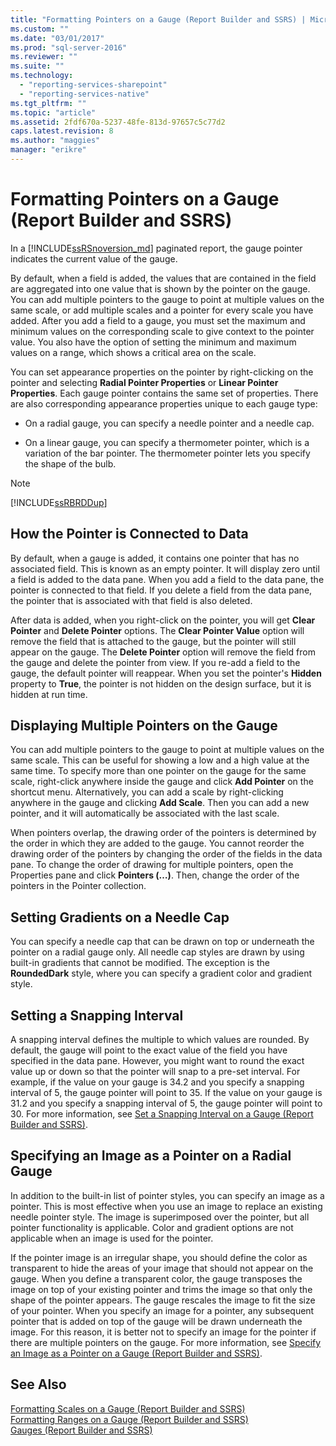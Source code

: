 ```yaml
---
title: "Formatting Pointers on a Gauge (Report Builder and SSRS) | Microsoft Docs"
ms.custom: ""
ms.date: "03/01/2017"
ms.prod: "sql-server-2016"
ms.reviewer: ""
ms.suite: ""
ms.technology: 
  - "reporting-services-sharepoint"
  - "reporting-services-native"
ms.tgt_pltfrm: ""
ms.topic: "article"
ms.assetid: 2fdf670a-5237-48fe-813d-97657c5c77d2
caps.latest.revision: 8
ms.author: "maggies"
manager: "erikre"
---
```

# Formatting Pointers on a Gauge (Report Builder and SSRS)
 In a [!INCLUDE[ssRSnoversion_md](../../a9notintoc/includes/ssrsnoversion-md.md)] paginated report, the gauge pointer indicates the current value of the gauge.   
   
 By default, when a field is added, the values that are contained in the field are aggregated into one value that is shown by the pointer on the gauge. You can add multiple pointers to the gauge to point at multiple values on the same scale, or add multiple scales and a pointer for every scale you have added. After you add a field to a gauge, you must set the maximum and minimum values on the corresponding scale to give context to the pointer value. You also have the option of setting the minimum and maximum values on a range, which shows a critical area on the scale.  
  
 You can set appearance properties on the pointer by right-clicking on the pointer and selecting **Radial Pointer Properties** or **Linear Pointer Properties**. Each gauge pointer contains the same set of properties. There are also corresponding appearance properties unique to each gauge type:  
  
-   On a radial gauge, you can specify a needle pointer and a needle cap.  
  
-   On a linear gauge, you can specify a thermometer pointer, which is a variation of the bar pointer. The thermometer pointer lets you specify the shape of the bulb.  
  
> [!NOTE]  
>  [!INCLUDE[ssRBRDDup](../../a9retired/includes/ssrbrddup-md.md)]  
  
##  <a name="HowPointer"></a> How the Pointer is Connected to Data  
 By default, when a gauge is added, it contains one pointer that has no associated field. This is known as an empty pointer. It will display zero until a field is added to the data pane. When you add a field to the data pane, the pointer is connected to that field. If you delete a field from the data pane, the pointer that is associated with that field is also deleted.  
  
 After data is added, when you right-click on the pointer, you will get **Clear Pointer** and **Delete Pointer** options. The **Clear Pointer Value** option will remove the field that is attached to the gauge, but the pointer will still appear on the gauge. The **Delete Pointer** option will remove the field from the gauge and delete the pointer from view. If you re-add a field to the gauge, the default pointer will reappear. When you set the pointer's **Hidden** property to **True**, the pointer is not hidden on the design surface, but it is hidden at run time.  
  
##  <a name="DisplayingMultiple"></a> Displaying Multiple Pointers on the Gauge  
 You can add multiple pointers to the gauge to point at multiple values on the same scale. This can be useful for showing a low and a high value at the same time. To specify more than one pointer on the gauge for the same scale, right-click anywhere inside the gauge and click **Add Pointer** on the shortcut menu. Alternatively, you can add a scale by right-clicking anywhere in the gauge and clicking **Add Scale**. Then you can add a new pointer, and it will automatically be associated with the last scale.  
  
 When pointers overlap, the drawing order of the pointers is determined by the order in which they are added to the gauge. You cannot reorder the drawing order of the pointers by changing the order of the fields in the data pane. To change the order of drawing for multiple pointers, open the Properties pane and click **Pointers (…)**. Then, change the order of the pointers in the Pointer collection.  
  
##  <a name="SettingGradients"></a> Setting Gradients on a Needle Cap  
 You can specify a needle cap that can be drawn on top or underneath the pointer on a radial gauge only. All needle cap styles are drawn by using built-in gradients that cannot be modified. The exception is the **RoundedDark** style, where you can specify a gradient color and gradient style.  
  
##  <a name="SettingSnappingInterval"></a> Setting a Snapping Interval  
 A snapping interval defines the multiple to which values are rounded. By default, the gauge will point to the exact value of the field you have specified in the data pane. However, you might want to round the exact value up or down so that the pointer will snap to a pre-set interval. For example, if the value on your gauge is 34.2 and you specify a snapping interval of 5, the gauge pointer will point to 35. If the value on your gauge is 31.2 and you specify a snapping interval of 5, the gauge pointer will point to 30. For more information, see [Set a Snapping Interval on a Gauge (Report Builder and SSRS)](http://msdn.microsoft.com/en-us/0ece7297-6e2f-47fb-835d-b9e9cce53fe2).  
  
##  <a name="SpecifyingImage"></a> Specifying an Image as a Pointer on a Radial Gauge  
 In addition to the built-in list of pointer styles, you can specify an image as a pointer. This is most effective when you use an image to replace an existing needle pointer style. The image is superimposed over the pointer, but all pointer functionality is applicable. Color and gradient options are not applicable when an image is used for the pointer.  
  
 If the pointer image is an irregular shape, you should define the color as transparent to hide the areas of your image that should not appear on the gauge. When you define a transparent color, the gauge transposes the image on top of your existing pointer and trims the image so that only the shape of the pointer appears. The gauge rescales the image to fit the size of your pointer. When you specify an image for a pointer, any subsequent pointer that is added on top of the gauge will be drawn underneath the image. For this reason, it is better not to specify an image for the pointer if there are multiple pointers on the gauge. For more information, see [Specify an Image as a Pointer on a Gauge (Report Builder and SSRS)](http://msdn.microsoft.com/en-us/9d73b3c3-a068-4868-a2be-0cd261b6e92b).  
  
## See Also  
 [Formatting Scales on a Gauge &#40;Report Builder and SSRS&#41;](../../reporting-services/report-design/formatting-scales-on-a-gauge-report-builder-and-ssrs.md)   
 [Formatting Ranges on a Gauge &#40;Report Builder and SSRS&#41;](../../reporting-services/report-design/formatting-ranges-on-a-gauge-report-builder-and-ssrs.md)   
 [Gauges &#40;Report Builder and SSRS&#41;](../../reporting-services/report-design/gauges-report-builder-and-ssrs.md)  
  
  